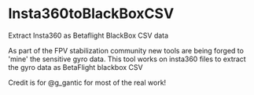 # Insta360toBlackBoxCSV
Extract Insta360 as Betaflight BlackBox CSV data

As part of the FPV stabilization community new tools are being forged to 'mine' the sensitive gyro data. 
This tool works on insta360 files to extract the gyro data as BetaFlight blackbox CSV

Credit is for @g_gantic for most of the real work!